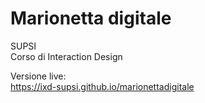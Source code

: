 # Marionetta digitale
SUPSI  
Corso di Interaction Design

Versione live:  
https://ixd-supsi.github.io/marionettadigitale
